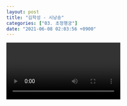 ```yaml
---
layout: post
title: "김학성 - 시낭송"
categories: ["03. 초정행궁"]
date: "2021-06-08 02:03:56 +0900"
---
```

<video class="post-video" controls>

    <source src='{{ "assets/videos/03. 초정행궁/07.mp4" | relative_url }}'
            type="video/mp4">

    Sorry, your browser doesn't support embedded videos.
</video>
